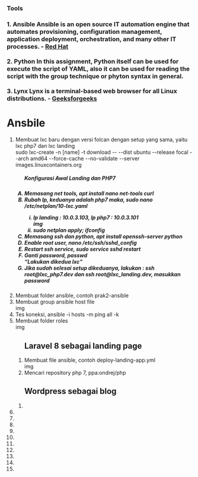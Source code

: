 <h3>Tools<h3>
1. Ansible
Ansible is an open source IT automation engine that automates provisioning, configuration management, application deployment, orchestration, and many other IT processes. -
<a href="https://www.redhat.com/en/topics/automation/learning-ansible-tutorial">Red Hat</a>
<br>
<br>
2. Python
In this assignment, Python itself can be used for execute the script of YAML, also it can be used for reading the script with the group technique or phyton syntax in general.
<br>
<br>
3. Lynx 
Lynx is a terminal-based web browser for all Linux distributions. -
<a href="https://www.geeksforgeeks.org/using-lynx-to-browse-the-web-from-the-linux-terminal/">Geeksforgeeks</a>
<h1>Ansbile</h1>
<ol>
  <li>Membuat lxc baru dengan versi folcan dengan setup yang sama, yaitu lxc php7 dan lxc landing</li>
  sudo lxc-create -n [name] -t download -- --dist ubuntu --release focal --arch amd64 --force-cache --no-validate --server images.linuxcontainers.org 
  <!-- Setup lxc -->
  <ol type="A">
    <h5>Konfigurasi Awal Landing dan PHP7<h5>
    <li>Memasang net tools, apt install nano net-tools curl</li> 
    <li>Rubah Ip, keduanya adalah php7 maka, sudo nano /etc/netplan/10-lxc.yaml</li>
    <ol type="i"> 
      <li>Ip landing : 10.0.3.103, Ip php7 : 10.0.3.101</li>
      img
      <li>sudo netplan apply; ifconfig</li>
    </ol>
    <li>Memasang ssh dan python, apt install openssh-server python</li>
    <li>Enable root user, nano /etc/ssh/sshd_config</li>
    <li>Restart ssh service, sudo service sshd restart</li>
    <li>Ganti password, passwd</li>
    <q>Lakukan dikedua lxc</q>
    <li>Jika sudah selesai setup dikeduanya, lakukan : ssh root@lxc_php7.dev dan ssh root@lxc_landing.dev, masukkan password</li> 
  </ol>
  <li>Membuat folder ansible, contoh prak2-ansible</li> 
  <li>Membuat group ansible host file</li>
  img
  <li>Tes koneksi, ansible -i hosts -m ping all -k</li>
  <li>Membuat folder roles</li> 
  img
  <ol>
    <h2>Laravel 8 sebagai landing page</h2>
    <li>Membuat file ansible, contoh deploy-landing-app.yml</li>
    img
    <li>Mencari repository php 7, ppa:ondrej/php</li>
    
  </ol>
  <ol>
    <h2>Wordpress sebagai blog</h2>
    <li></li>
    
  </ol>
  <li></li>
  <li></li>
  <li></li>
  <li></li>
  <li></li>
  <li></li>
  <li></li>
  <li></li>
  <li></li>
  <li></li>
</ol>

